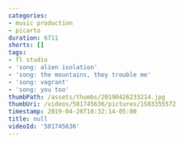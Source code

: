 ```yaml
---
categories:
- music production
- picarto
duration: 6711
shorts: []
tags:
- fl studio
- 'song: alien isolation'
- 'song: the mountains, they trouble me'
- 'song: vagrant'
- 'song: you too'
thumbPath: /assets/thumbs/20190426233214.jpg
thumbUri: /videos/581745636/pictures/1583355572
timestamp: 2019-04-26T18:32:14-05:00
title: null
videoId: '581745636'
---
```

